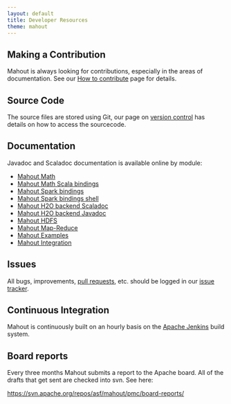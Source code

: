 ```yaml
---
layout: default
title: Developer Resources
theme: mahout
---
```

<a name="DeveloperResources-MakingaContribution"></a>
## Making a Contribution

Mahout is always looking for contributions, especially in the areas of
documentation. See our [How to contribute](/developers/how-to-contribute.html) page for details.


<a name="DeveloperResources-SourceCode"></a>
## Source Code

The source files are stored using Git, our page on [version control](/developers/version-control.html) has details on how to access the sourcecode.


<a name="DeveloperResources-Documentation"></a>
## Documentation

Javadoc and Scaladoc documentation is available online by module:

 * [Mahout Math](http://apache.github.io/mahout/0.10.1/docs/mahout-math/index.html)
 * [Mahout Math Scala bindings](http://apache.github.io/mahout/0.10.1/docs/mahout-math-scala/index.html)
 * [Mahout Spark bindings](http://apache.github.io/mahout/0.10.1/docs/mahout-spark/index.html)
 * [Mahout Spark bindings shell](http://apache.github.io/mahout/0.10.1/docs/mahout-spark-shell/index.html)
 * [Mahout H2O backend Scaladoc](http://apache.github.io/mahout/0.10.1/docs/mahout-h2o/scaladocs/index.html)
 * [Mahout H2O backend Javadoc](http://apache.github.io/mahout/0.10.1/docs/mahout-h2o/javadoc/index.html)
 * [Mahout HDFS](http://apache.github.io/mahout/0.10.1/docs/mahout-hdfs/index.html)
 * [Mahout Map-Reduce](http://apache.github.io/mahout/0.10.1/docs/mahout-mr/index.html)
 * [Mahout Examples](http://apache.github.io/mahout/0.10.1/docs/mahout-examples/index.html)
 * [Mahout Integration](http://apache.github.io/mahout/0.10.1/docs/mahout-integration/index.html)


<a name="DeveloperResources-Issues"></a>
## Issues

All bugs, improvements, [pull requests](http://mahout.apache.org/developers/github.html), etc. should be logged in our [issue tracker](/developers/issue-tracker.html).

<a name="DeveloperResources-ContinuousIntegration"></a>
## Continuous Integration

Mahout is continuously built on an hourly basis on the [Apache Jenkins](https://builds.apache.org/job/Mahout-Quality/)  build system.

## Board reports

Every three months Mahout submits a report to the Apache board. All of the drafts that get sent are checked into svn. See here:

<a href="https://svn.apache.org/repos/asf/mahout/pmc/board-reports/">https://svn.apache.org/repos/asf/mahout/pmc/board-reports/</a>